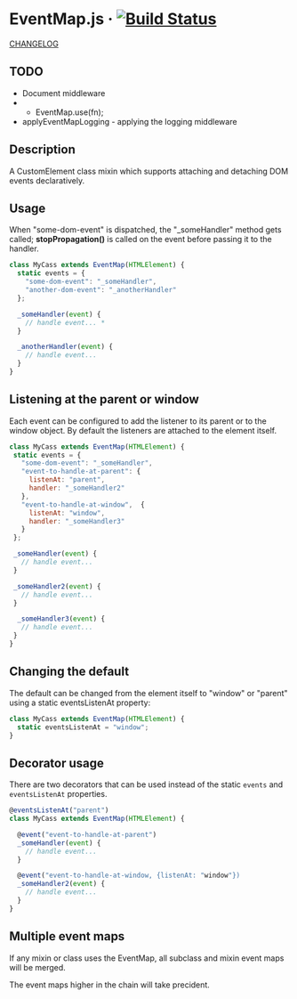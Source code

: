 # EventMap.js &middot; [![Build Status](https://travis-ci.com/jhorback/harbor-utils.svg?branch=packages/EventMap)](https://travis-ci.com/jhorback/harbor-utils)

[CHANGELOG](./CHANGELOG.md)

## TODO
- Document middleware
- - EventMap.use(fn);
- applyEventMapLogging - applying the logging middleware



## Description
A CustomElement class mixin which supports attaching and detaching DOM events declaratively.

## Usage
When "some-dom-event" is dispatched, the "_someHandler" method gets called;
__stopPropagation()__ is called on the event before passing it to the handler.

```js
class MyCass extends EventMap(HTMLElement) {
  static events = {
    "some-dom-event": "_someHandler",
    "another-dom-event": "_anotherHandler"
  };

  _someHandler(event) {
    // handle event... *
  }

  _anotherHandler(event) {
    // handle event...
  }
}
```

## Listening at the parent or window
Each event can be configured to add the listener to its parent
or to the window object. By default the listeners are attached
to the element itself.

 ```js
class MyCass extends EventMap(HTMLElement) {
  static events = {
    "some-dom-event": "_someHandler",
    "event-to-handle-at-parent": {
      listenAt: "parent",
      handler: "_someHandler2"
    },
    "event-to-handle-at-window",  {
      listenAt: "window",
      handler: "_someHandler3"
    }
  };

  _someHandler(event) {
    // handle event...
  }

  _someHandler2(event) {
    // handle event...
  }

   _someHandler3(event) {
    // handle event...
  }
}
```

## Changing the default
The default can be changed from the element itself to "window" or "parent"
using a static eventsListenAt property:
```js
class MyCass extends EventMap(HTMLElement) {
  static eventsListenAt = "window";
}
```

## Decorator usage
There are two decorators that can be used instead of the static `events` and `eventsListenAt` properties.
```js
@eventsListenAt("parent")
class MyCass extends EventMap(HTMLElement) {

  @event("event-to-handle-at-parent")
  _someHandler(event) {
    // handle event...
  }

  @event("event-to-handle-at-window, {listenAt: "window"})
  _someHandler2(event) {
    // handle event...
  }
}
```


## Multiple event maps
If any mixin or class uses the EventMap, all subclass and mixin event maps
will be merged.

The event maps higher in the chain will take precident.
